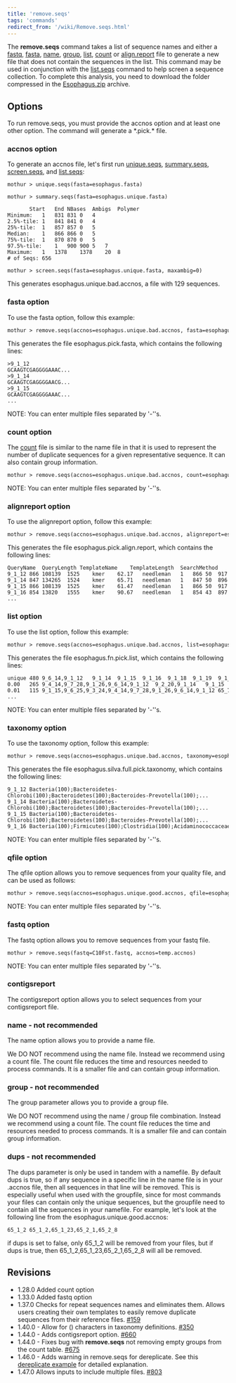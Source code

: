 ```yaml
---
title: 'remove.seqs'
tags: 'commands'
redirect_from: '/wiki/Remove.seqs.html'
---
```

The **remove.seqs** command takes a list of
sequence names and either a [ fastq](/wiki/fastq_file), [
fasta](/wiki/fasta_file), [ name](/wiki/name_file), [
group](/wiki/group_file), [ list](/wiki/list_file), [
count](/wiki/Count_File) or [
align.report](/wiki/align.report_file) file to generate a new file
that does not contain the sequences in the list. This command may be
used in conjunction with the [list.seqs](/wiki/list.seqs) command
to help screen a sequence collection. To complete this analysis, you
need to download the folder compressed in the [
Esophagus.zip](https://mothur.s3.us-east-2.amazonaws.com/wiki/esophagus.zip) archive.


## Options

To run remove.seqs, you must provide the accnos option and at least one
other option. The command will generate a \*.pick.\* file.

### accnos option

To generate an accnos file, let's first run
[unique.seqs](/wiki/unique.seqs),
[summary.seqs](/wiki/summary.seqs),
[screen.seqs](/wiki/screen.seqs), and
[list.seqs](/wiki/list.seqs):

    mothur > unique.seqs(fasta=esophagus.fasta)

    mothur > summary.seqs(fasta=esophagus.unique.fasta)

           Start   End NBases  Ambigs  Polymer
    Minimum:   1   831 831 0   4
    2.5%-tile: 1   841 841 0   4
    25%-tile:  1   857 857 0   5
    Median:    1   866 866 0   5
    75%-tile:  1   870 870 0   5
    97.5%-tile:    1   900 900 5   7
    Maximum:   1   1378    1378    20  8
    # of Seqs: 656

    mothur > screen.seqs(fasta=esophagus.unique.fasta, maxambig=0)

This generates esophagus.unique.bad.accnos, a file with 129 sequences.

### fasta option

To use the fasta option, follow this example:

    mothur > remove.seqs(accnos=esophagus.unique.bad.accnos, fasta=esophagus.fasta)

This generates the file esophagus.pick.fasta, which contains the
following lines:

    >9_1_12
    GCAAGTCGAGGGGAAAC...
    >9_1_14
    GCAAGTCGAGGGGAACG...
    >9_1_15
    GCAAGTCGAGGGGAAAC...
    ...
    
NOTE: You can enter multiple files separated by '-''s. 


### count option

The [ count](/wiki/Count_File) file is similar to the name file in
that it is used to represent the number of duplicate sequences for a
given representative sequence. It can also contain group information.

    mothur > remove.seqs(accnos=esophagus.unique.bad.accnos, count=esophagus.count_table)

NOTE: You can enter multiple files separated by '-''s. 

### alignreport option

To use the alignreport option, follow this example:

    mothur > remove.seqs(accnos=esophagus.unique.bad.accnos, alignreport=esophagus.align.report)

This generates the file esophagus.pick.align.report, which contains the
following lines:

    QueryName  QueryLength TemplateName    TemplateLength  SearchMethod    SearchScore AlignmentMethod QueryStart  QueryEnd    TemplateStart   TemplateEnd PairwiseAlignmentLength GapsInQuery GapsInTemplate  LongestInsert   SimBtwnQuery&Template   
    9_1_12 866 108139  1525    kmer    62.17   needleman   1   866 50  917 868 2   0   0   91.36   
    9_1_14 847 134265  1524    kmer    65.71   needleman   1   847 50  896 849 2   2   0   90.81   
    9_1_15 866 108139  1525    kmer    61.47   needleman   1   866 50  917 869 3   1   1   91.02   
    9_1_16 854 13820   1555    kmer    90.67   needleman   1   854 43  897 859 5   4   1   97.56   
    ...

### list option

To use the list option, follow this example:

    mothur > remove.seqs(accnos=esophagus.unique.bad.accnos, list=esophagus.fn.list)

This generates the file esophagus.fn.pick.list, which contains the
following lines:

    unique 480 9_6_14,9_1_12   9_1_14  9_1_15  9_1_16  9_1_18  9_1_19  9_1_20  9_1_26  9_1_27  ... 
    0.00   265 9_4_14,9_7_28,9_1_26,9_6_14,9_1_12  9_2_20,9_1_14   9_1_15  9_1_16 ...
    0.01   115 9_1_15,9_6_25,9_3_24,9_4_14,9_7_28,9_1_26,9_6_14,9_1_12 65_7_10,65_1_30,9_6_15,9_8_20, ...
    ...

NOTE: You can enter multiple files separated by '-''s. 

### taxonomy option

To use the taxonomy option, follow this example:

    mothur > remove.seqs(accnos=esophagus.unique.bad.accnos, taxonomy=esophagus.silva.full.taxonomy)

This generates the file esophagus.silva.full.pick.taxonomy, which
contains the following lines:

    9_1_12 Bacteria(100);Bacteroidetes-Chlorobi(100);Bacteroidetes(100);Bacteroides-Prevotella(100);...
    9_1_14 Bacteria(100);Bacteroidetes-Chlorobi(100);Bacteroidetes(100);Bacteroides-Prevotella(100);...
    9_1_15 Bacteria(100);Bacteroidetes-Chlorobi(100);Bacteroidetes(100);Bacteroides-Prevotella(100);...
    9_1_16 Bacteria(100);Firmicutes(100);Clostridia(100);Acidaminococcaceae(100);Veillonella(100);...

NOTE: You can enter multiple files separated by '-''s. 

### qfile option

The qfile option allows you to remove sequences from your quality file,
and can be used as follows:

    mothur > remove.seqs(accnos=esophagus.unique.good.accnos, qfile=esophagus.qual)
    
NOTE: You can enter multiple files separated by '-''s. 

### fastq option

The fastq option allows you to remove sequences from your fastq file.

    mothur > remove.seqs(fastq=C10Fst.fastq, accnos=temp.accnos)
    
NOTE: You can enter multiple files separated by '-''s. 

### contigsreport

The contigsreport option allows you to select sequences from your
contigsreport file.

### name - not recommended

The name option allows you to provide a name file.

We DO NOT recommend using the name file. Instead we recommend using a count file. The count file reduces the time and resources needed to process commands. It is a smaller file and can contain group information.


### group - not recommended

The group parameter allows you to provide a group file.

We DO NOT recommend using the name / group file combination. Instead we recommend using a count file. The count file reduces the time and resources needed to process commands. It is a smaller file and can contain group information.

### dups - not recommended

The dups parameter is only be used in tandem with a namefile. By default
dups is true, so if any sequence in a specific line in the name file is
in your .accnos file, then all sequences in that line will be removed. This
is especially useful when used with the groupfile, since for most
commands your files can contain only the unique sequences, but the
groupfile need to contain all the sequences in your namefile. For
example, let's look at the following line from the
esophagus.unique.good.accnos:

    65_1_2 65_1_2,65_1_23,65_2_1,65_2_8

if dups is set to false, only 65\_1\_2 will be removed from your files, but
if dups is true, then 65\_1\_2,65\_1\_23,65\_2\_1,65\_2\_8 will all be
removed.

## Revisions

-   1.28.0 Added count option
-   1.33.0 Added fastq option
-   1.37.0 Checks for repeat sequences names and eliminates them. Allows
    users creating their own templates to easily remove duplicate
    sequences from their reference files.
    [\#159](https://github.com/mothur/mothur/issues/159)
-   1.40.0 - Allow for () characters in taxonomy definitions.
    [\#350](https://github.com/mothur/mothur/issues/350)
-   1.44.0 - Adds contigsreport option.
    [\#660](https://github.com/mothur/mothur/issues/660)
-   1.44.0 - Fixes bug with **remove.seqs** not removing empty groups from
    the count table.
    [\#675](https://github.com/mothur/mothur/issues/675)
-   1.46.0 - Adds warning in remove.seqs for dereplicate. See this [dereplicate example](http://mothur.org/wiki/chimera_dereplicate_example/) for detailed explanation.
-   1.47.0 Allows inputs to include multiple files. [\#803](https://github.com/mothur/mothur/issues/803)

